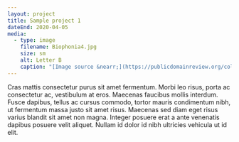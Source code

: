 ```yaml
---
layout: project
title: Sample project 1
dateEnd: 2020-04-05
media:
  - type: image
    filename: Biophonia4.jpg
    size: sm
    alt: Letter B
    caption: "[Image source &nearr;](https://publicdomainreview.org/collection/an-alphabet-of-organic-type-ca-1650)"
---
```


Cras mattis consectetur purus sit amet fermentum. Morbi leo risus, porta ac consectetur ac, vestibulum at eros. Maecenas faucibus mollis interdum. Fusce dapibus, tellus ac cursus commodo, tortor mauris condimentum nibh, ut fermentum massa justo sit amet risus. Maecenas sed diam eget risus varius blandit sit amet non magna. Integer posuere erat a ante venenatis dapibus posuere velit aliquet. Nullam id dolor id nibh ultricies vehicula ut id elit.
